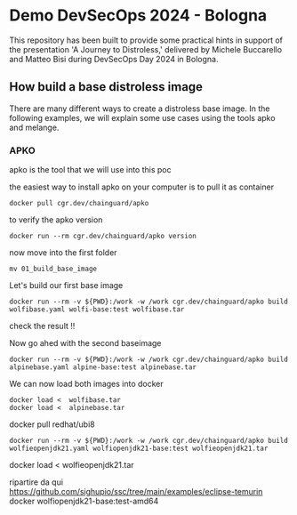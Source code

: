 # Demo DevSecOps 2024 - Bologna

This repository has been built to provide some practical hints in support of the presentation 'A Journey to Distroless,' 
delivered by Michele Buccarello and Matteo Bisi during DevSecOps Day 2024 in Bologna. 

## How build a base distroless image

There are many different ways to create a distroless base image. 
In the following examples, we will explain some use cases using the tools apko and melange. 

### APKO

apko is the tool that we will use into this poc

the easiest way to install apko on your computer is to pull it as container

```
docker pull cgr.dev/chainguard/apko
```

to verify the apko version
```
docker run --rm cgr.dev/chainguard/apko version
```

now move into the first folder 
```
mv 01_build_base_image
```

Let's build our first base image
```
docker run --rm -v ${PWD}:/work -w /work cgr.dev/chainguard/apko build wolfibase.yaml wolfi-base:test wolfibase.tar
```
check the result !!

Now go ahed with the second baseimage
```
docker run --rm -v ${PWD}:/work -w /work cgr.dev/chainguard/apko build alpinebase.yaml alpine-base:test alpinebase.tar
```

We can now load both images into docker 
```
docker load <  wolfibase.tar
docker load <  alpinebase.tar
```



docker pull redhat/ubi8

```
docker run --rm -v ${PWD}:/work -w /work cgr.dev/chainguard/apko build wolfieopenjdk21.yaml wolfiopenjdk21-base:test wolfieopenjdk21.tar
```

docker load <  wolfieopenjdk21.tar

ripartire da qui https://github.com/sighupio/ssc/tree/main/examples/eclipse-temurin
docker wolfiopenjdk21-base:test-amd64